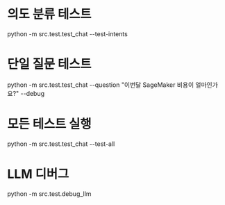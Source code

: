 # 의도 분류 테스트
python -m src.test.test_chat --test-intents

# 단일 질문 테스트
python -m src.test.test_chat --question "이번달 SageMaker 비용이 얼마인가요?" --debug

# 모든 테스트 실행
python -m src.test.test_chat --test-all

# LLM 디버그
python -m src.test.debug_llm